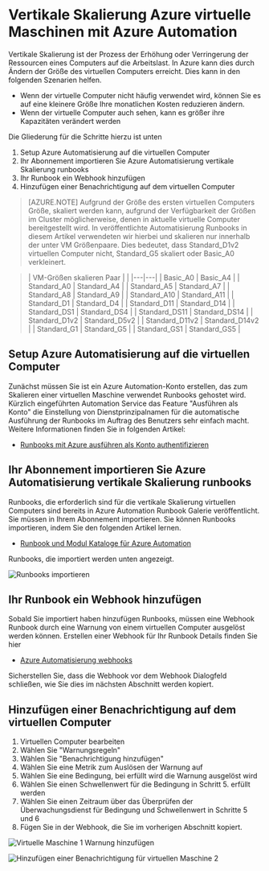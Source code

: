 <properties
    pageTitle="Vertikale Skalierung Azure virtuelle Maschinen mit Azure Automatisierung | Microsoft Azure"
    description="Vertikal skalieren einer virtuellen Windows-Maschine auf Überwachungswarnmeldungen mit Azure Automation"
    services="virtual-machines-windows"
    documentationCenter=""
    authors="singhkays"
    manager="timlt"
    editor=""
    tags="azure-resource-manager"/>

<tags
    ms.service="virtual-machines-windows"
    ms.workload="infrastructure-services"
    ms.tgt_pltfrm="vm-windows"
    ms.devlang="na"
    ms.topic="article"
    ms.date="03/29/2016"
    ms.author="singhkay"/>

# <a name="vertically-scale-azure-virtual-machines-with-azure-automation"></a>Vertikale Skalierung Azure virtuelle Maschinen mit Azure Automation

Vertikale Skalierung ist der Prozess der Erhöhung oder Verringerung der Ressourcen eines Computers auf die Arbeitslast. In Azure kann dies durch Ändern der Größe des virtuellen Computers erreicht. Dies kann in den folgenden Szenarien helfen.

- Wenn der virtuelle Computer nicht häufig verwendet wird, können Sie es auf eine kleinere Größe Ihre monatlichen Kosten reduzieren ändern.
- Wenn der virtuelle Computer auch sehen, kann es größer ihre Kapazitäten verändert werden

Die Gliederung für die Schritte hierzu ist unten

1. Setup Azure Automatisierung auf die virtuellen Computer
2. Ihr Abonnement importieren Sie Azure Automatisierung vertikale Skalierung runbooks
3. Ihr Runbook ein Webhook hinzufügen
4. Hinzufügen einer Benachrichtigung auf dem virtuellen Computer

> [AZURE.NOTE] Aufgrund der Größe des ersten virtuellen Computers Größe, skaliert werden kann, aufgrund der Verfügbarkeit der Größen im Cluster möglicherweise, denen in aktuelle virtuelle Computer bereitgestellt wird. In veröffentlichte Automatisierung Runbooks in diesem Artikel verwendeten wir hierbei und skalieren nur innerhalb der unter VM Größenpaare. Dies bedeutet, dass Standard_D1v2 virtuellen Computer nicht, Standard_G5 skaliert oder Basic_A0 verkleinert.

>| VM-Größen skalieren Paar |   |
|---|---|
|  Basic_A0 |  Basic_A4 |
|  Standard_A0 | Standard_A4 |
|  Standard_A5 | Standard_A7  |
|  Standard_A8 | Standard_A9  |
|  Standard_A10 |  Standard_A11 |
|  Standard_D1 |  Standard_D4 |
|  Standard_D11 | Standard_D14  |
|  Standard_DS1 |  Standard_DS4 |
|  Standard_DS11 | Standard_DS14  |
|  Standard_D1v2 |  Standard_D5v2 |
|  Standard_D11v2 |  Standard_D14v2 |
|  Standard_G1 |  Standard_G5 |
|  Standard_GS1 |  Standard_GS5 |

## <a name="setup-azure-automation-to-access-your-virtual-machines"></a>Setup Azure Automatisierung auf die virtuellen Computer

Zunächst müssen Sie ist ein Azure Automation-Konto erstellen, das zum Skalieren einer virtuellen Maschine verwendet Runbooks gehostet wird. Kürzlich eingeführten Automation Service das Feature "Ausführen als Konto" die Einstellung von Dienstprinzipalnamen für die automatische Ausführung der Runbooks im Auftrag des Benutzers sehr einfach macht. Weitere Informationen finden Sie in folgenden Artikel:

* [Runbooks mit Azure ausführen als Konto authentifizieren](../automation/automation-sec-configure-azure-runas-account.md)

## <a name="import-the-azure-automation-vertical-scale-runbooks-into-your-subscription"></a>Ihr Abonnement importieren Sie Azure Automatisierung vertikale Skalierung runbooks

Runbooks, die erforderlich sind für die vertikale Skalierung virtuellen Computers sind bereits in Azure Automation Runbook Galerie veröffentlicht. Sie müssen in Ihrem Abonnement importieren. Sie können Runbooks importieren, indem Sie den folgenden Artikel lernen.

* [Runbook und Modul Kataloge für Azure Automation](../automation/automation-runbook-gallery.md)

Runbooks, die importiert werden unten angezeigt.

![Runbooks importieren](./media/virtual-machines-vertical-scaling-automation/scale-runbooks.png)

## <a name="add-a-webhook-to-your-runbook"></a>Ihr Runbook ein Webhook hinzufügen

Sobald Sie importiert haben hinzufügen Runbooks, müssen eine Webhook Runbook durch eine Warnung von einem virtuellen Computer ausgelöst werden können. Erstellen einer Webhook für Ihr Runbook Details finden Sie hier

* [Azure Automatisierung webhooks](../automation/automation-webhooks.md)

Sicherstellen Sie, dass die Webhook vor dem Webhook Dialogfeld schließen, wie Sie dies im nächsten Abschnitt werden kopiert.

## <a name="add-an-alert-to-your-virtual-machine"></a>Hinzufügen einer Benachrichtigung auf dem virtuellen Computer

1. Virtuellen Computer bearbeiten
2. Wählen Sie "Warnungsregeln"
3. Wählen Sie "Benachrichtigung hinzufügen"
4. Wählen Sie eine Metrik zum Auslösen der Warnung auf
5. Wählen Sie eine Bedingung, bei erfüllt wird die Warnung ausgelöst wird
6. Wählen Sie einen Schwellenwert für die Bedingung in Schritt 5. erfüllt werden
7. Wählen Sie einen Zeitraum über das Überprüfen der Überwachungsdienst für Bedingung und Schwellenwert in Schritte 5 und 6
8. Fügen Sie in der Webhook, die Sie im vorherigen Abschnitt kopiert.

![Virtuelle Maschine 1 Warnung hinzufügen](./media/virtual-machines-vertical-scaling-automation/add-alert-webhook-1.png)

![Hinzufügen einer Benachrichtigung für virtuellen Maschine 2](./media/virtual-machines-vertical-scaling-automation/add-alert-webhook-2.png)
